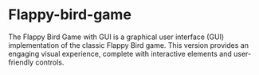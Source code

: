 # Flappy-bird-game
The Flappy Bird Game with GUI is a graphical user interface (GUI) implementation of the classic Flappy Bird game. This version provides an engaging visual experience, complete with interactive elements and user-friendly controls. 
